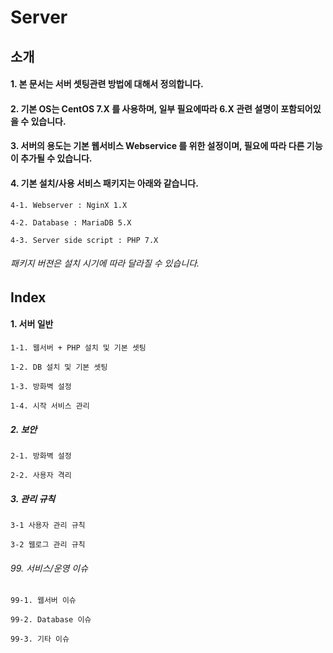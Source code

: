 # Server

## 소개

#### 1. 본 문서는 서버 셋팅관련 방법에 대해서 정의합니다.

#### 2. 기본 OS는 CentOS 7.X 를 사용하며, 일부 필요에따라 6.X 관련 설명이 포함되어있을 수 있습니다.

#### 3. 서버의 용도는 기본 웹서비스 Webservice 를 위한 설정이며, 필요에 따라 다른 기능이 추가될 수 있습니다.

#### 4. 기본 설치/사용 서비스 패키지는 아래와 같습니다.
    4-1. Webserver : NginX 1.X

    4-2. Database : MariaDB 5.X

    4-3. Server side script : PHP 7.X

###### 패키지 버젼은 설치 시기에 따라 달라질 수 있습니다.

## Index
#### 1. 서버 일반
    1-1. 웹서버 + PHP 설치 및 기본 셋팅
        
    1-2. DB 설치 및 기본 셋팅
  
    1-3. 방화벽 설정
  
    1-4. 시작 서비스 관리
  
##### 2. 보안
    2-1. 방화벽 설정
  
    2-2. 사용자 격리  
  
##### 3. 관리 규칙  
    3-1 사용자 관리 규칙
  
    3-2 웹로그 관리 규칙
  
###### 99. 서비스/운영 이슈
    99-1. 웹서버 이슈
    
    99-2. Database 이슈
    
    99-3. 기타 이슈

